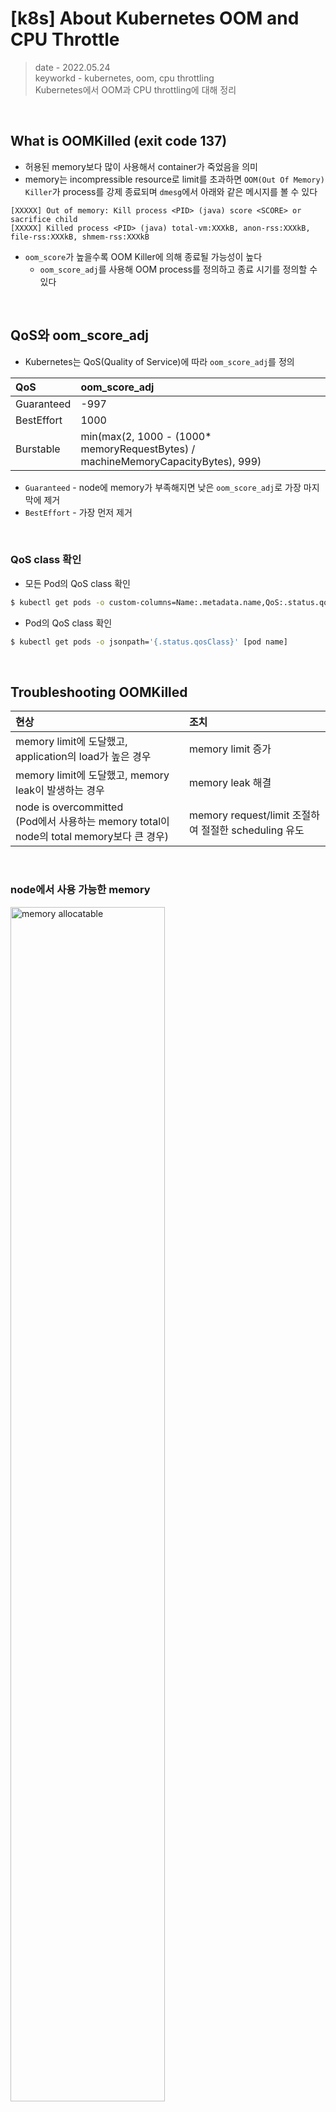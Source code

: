 # [k8s] About Kubernetes OOM and CPU Throttle
> date - 2022.05.24  
> keyworkd - kubernetes, oom, cpu throttling  
> Kubernetes에서 OOM과 CPU throttling에 대해 정리

<br>

## What is OOMKilled (exit code 137)
* 허용된 memory보다 많이 사용해서 container가 죽었음을 의미
* memory는 incompressible resource로 limit를 초과하면 `OOM(Out Of Memory) Killer`가 process를 강제 종료되며 `dmesg`에서 아래와 같은 메시지를 볼 수 있다
```
[XXXXX] Out of memory: Kill process <PID> (java) score <SCORE> or sacrifice child
[XXXXX] Killed process <PID> (java) total-vm:XXXkB, anon-rss:XXXkB, file-rss:XXXkB, shmem-rss:XXXkB
```
* `oom_score`가 높을수록 OOM Killer에 의해 종료될 가능성이 높다
  * `oom_score_adj`를 사용해 OOM process를 정의하고 종료 시기를 정의할 수 있다


<br>

## QoS와 oom_score_adj
* Kubernetes는 QoS(Quality of Service)에 따라 `oom_score_adj`를 정의

| QoS | oom_score_adj |
|:--|:--|
| Guaranteed | -997 |
| BestEffort | 1000 |
| Burstable | min(max(2, 1000 - (1000* memoryRequestBytes) / machineMemoryCapacityBytes), 999) |

* `Guaranteed` - node에 memory가 부족해지면 낮은 `oom_score_adj`로 가장 마지막에 제거
* `BestEffort` - 가장 먼저 제거

<br>

### QoS class 확인
* 모든 Pod의 QoS class 확인
```sh
$ kubectl get pods -o custom-columns=Name:.metadata.name,QoS:.status.qosClass
```

* Pod의 QoS class 확인
```sh
$ kubectl get pods -o jsonpath='{.status.qosClass}' [pod name]
```


<br>

## Troubleshooting OOMKilled
| 현상 | 조치 |
|:--|:--|
| memory limit에 도달했고, application의 load가 높은 경우 | memory limit 증가 |
| memory limit에 도달했고, memory leak이 발생하는 경우 | memory leak 해결 |
| node is overcommitted<br>(Pod에서 사용하는 memory total이 node의 total memory보다 큰 경우) | memory request/limit 조절하여 절절한 scheduling 유도 |

<br>

### node에서 사용 가능한 memory
<div align="left">
  <img src="./images/memory_allocatable.png" alt="memory allocatable" width="70%" height="70%"/>
</div>

<br>

### overcommit
<div align="left">
  <img src="./images/memory_overcommit.png" alt="memory overcommit" width="70%" height="70%"/>
</div>

<br>

### OOMKilled가 발생하는 경우
<div align="left">
  <img src="./images/oom.png" alt="oom" width="70%" height="70%"/>
</div>

<br>

### OOM Flowchart
<div align="left">
  <img src="./images/allocate_flowchart.png" alt="allocate flowchart" width="70%" height="70%"/>
</div>

<br>

> #### Java application의 memory 사용률
> ```
> Java process memory(RSS) = Java heap memory + metaspace + native memory
> ```
> * Java heap memory (set via `-Xms` and `-Xmx`)
> * Metaspace
> * Native memory


<br>

## CPU throttling
* CPU 사용은 system scheduler에게 위임
* compressible resource로 여유 resource가 있다면 추가로 사용 가능
* CPU request와 limit는 서로 다른 메커니즘 사용

<br>

### CPU request
<div align="left">
  <img src="./images/cpu_request.png" alt="cpu request" width="70%" height="70%"/>
</div>

* shares system으로 관리
* 각 core는 1024개의 share로 나누어져 우선 순위 지정
* share가 더 많은 리소스는 더 많은 CPU time을 예약
* CPU가 고갈되는 순간에는 share가 CPU 리소스를 보장하지 않는다

<br>

### CPU limit
<div align="left">
  <img src="./images/cpu_limit.png" alt="cpu limit" width="70%" height="70%"/>
</div>

* CPU quota system으로 관리
* CPU time을 100ms periods로 나누고 node의 total CPU를 동일한 %로 할당
  * limit.cpu: 100ms 면 period 당 10ms 사용
* 할당량보다 더 사용하려고 하면 throttling이 발생하여 성능 이슈가 발생하지만 container는 제거되지 않는다

<br>

### CPU Throttle이 발생하는 경우
<div align="left">
  <img src="./images/cpu_throttle.png" alt="cpu throttle" width="70%" height="70%"/>
</div>

<br>

## Conclusion
* k8s에서 CPU와 memory는 서로 다른 메커니즘을 가지고 관리되므로 이해하고 적절하게 사용하는게 중요하다


<br><br>

> #### Reference
> * [How to troubleshoot Kubernetes OOM and CPU Throttle](https://sysdig.com/blog/troubleshoot-kubernetes-oom/)
> * [Out-of-memory (OOM) in Kubernetes – Part 4: Pod evictions, OOM scenarios and flows leading to them](https://mihai-albert.com/2022/02/13/out-of-memory-oom-in-kubernetes-part-4-pod-evictions-oom-scenarios-and-flows-leading-to-them/)
> * [Reserve Compute Resources for System Daemons](https://kubernetes.io/docs/tasks/administer-cluster/reserve-compute-resources/#kube-reserved)
> * [Memory Problem: Process killed by OOM Killer](https://support.cloudbees.com/hc/en-us/articles/115002718531-Memory-Problem-Process-killed-by-OOM-Killer)
> * [How to Configure the Linux Out-of-Memory Killer](https://www.oracle.com/technical-resources/articles/it-infrastructure/dev-oom-killer.html)
> * [Out of memory: Kill process or sacrifice child](https://plumbr.io/blog/memory-leaks/out-of-memory-kill-process-or-sacrifice-child)
> * [Taming the OOM killer](https://lwn.net/Articles/317814/)
> * [OOM Killer and Java applications in containers](https://medium.com/logistimo-engineering-blog/oom-killer-and-java-applications-c0dfd7f6b036)
> * [Chapter 13  Out Of Memory Management](https://www.kernel.org/doc/gorman/html/understand/understand016.html)
